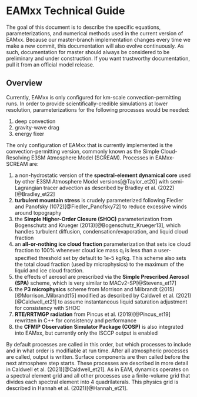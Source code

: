 # EAMxx Technical Guide

The goal of this document is to describe the specific equations, parameterizations, and numerical methods used in the current version of EAMxx. Because our master-branch implementation changes every time we make a new commit, this documentation will also evolve continuously. As such, documentation for master should always be considered to be preliminary and under construction. If you want trustworthy documentation, pull it from an official model release. 

## Overview

Currently, EAMxx is only configured for km-scale convection-permitting runs. In order to provide scientifically-credible simulations at lower resolution, parameterizations for the following processes would be needed:

1. deep convection
2. gravity-wave drag
3. energy fixer

The only configuration of EAMxx that is currently implemented is the convection-permitting version, commonly known as the Simple Cloud-Resolving E3SM Atmosphere Model (SCREAM). Processes in EAMxx-SCREAM are:

1. a non-hydrostatic version of the **spectral-element dynamical core** used by other E3SM Atmosphere Model versions[@Taylor_et20] with semi-Lagrangian tracer advection as described by Bradley et al. (2022)[@Bradley_et22]
2. **turbulent mountain stress** is crudely parameterized following Fiedler and Panofsky (1072)[@Fiedler_Panofsky72] to reduce excessive winds around topography
3. the **Simple Higher-Order Closure (SHOC)** parameterization from Bogenschutz and Krueger (2013)[@Bogenschutz_Krueger13], which handles turbulent diffusion, condensation/evaporation, and liquid cloud fraction
4. an **all-or-nothing ice cloud fraction** parameterization that sets ice cloud fraction to 100% whenever cloud ice mass q<sub>i</sub> is less than a user-specified threshold set by default to 1e-5 kg/kg. This scheme also sets the total cloud fraction (used by microphysics) to the maximum of the liquid and ice cloud fraction.
5. the effects of aerosol are prescribed via the **Simple Prescribed Aerosol (SPA)** scheme, which is very similar to MACv2-SP[@Stevens_et17]
6. the **P3 microphysics** scheme from Morrison and Milbrandt (2015)[@Morrison_Milbrandt15] modified as described by Caldwell et al. (2021)[@Caldwell_et21] to assume instantaneous liquid saturation adjustment for consistency with SHOC
7. **RTE/RRTMGP radiation** from Pincus et al. (2019)[@Pincus_et19] rewritten in C++ for consistency and performance
8. the **CFMIP Observation Simulator Package (COSP)** is also integrated into EAMxx, but currently only the ISCCP output is enabled

By default processes are called in this order, but which processes to include and in what order is modifiable at run time. After all atmospheric processes are called, output is written.  Surface components are then called before the next atmosphere step starts. These processes are described in more detail in Caldwell et al. (2021)[@Caldwell_et21].  As in EAM, dynamics operates on a spectral element grid and all other processes use a finite-volume grid that divides each spectral element into 4 quadrilaterals. This physics grid is described in Hannah et al. (2021)[@Hannah_et21].
